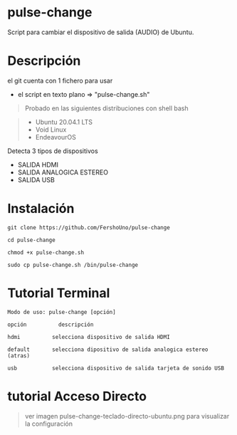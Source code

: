 # pulse-change

Script para cambiar el dispositivo de salida (AUDIO) de Ubuntu.

# Descripción

el git cuenta con 1 fichero para usar

- el script en texto plano => "pulse-change.sh"


> Probado en las siguientes distribuciones con shell bash

> - Ubuntu 20.04.1 LTS
> - Void Linux 
> - EndeavourOS

Detecta 3 tipos de dispositivos

- SALIDA HDMI
- SALIDA ANALOGICA ESTEREO
- SALIDA USB

# Instalación 

```
git clone https://github.com/FershoUno/pulse-change

cd pulse-change

chmod +x pulse-change.sh

sudo cp pulse-change.sh /bin/pulse-change

```
# Tutorial Terminal

```
Modo de uso: pulse-change [opción]

opción	    	descripción

hdmi          selecciona dispositivo de salida HDMI

default       selecciona dipositivo de salida analogica estereo (atras)

usb           selecciona dispositivo de salida tarjeta de sonido USB

```
# tutorial Acceso Directo

> ver imagen pulse-change-teclado-directo-ubuntu.png para visualizar la configuración
